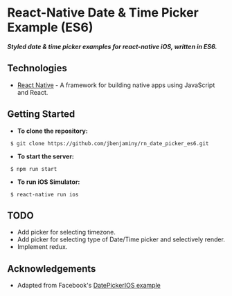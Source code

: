 # React-Native Date & Time Picker Example (ES6) #
 ***Styled date &amp; time picker examples for react-native iOS, written in ES6.***

## Technologies ##
 * [React Native](https://facebook.github.io/react-native/) - A framework for building native apps using JavaScript and React.

## Getting Started ##

* __To clone the repository:__
 ```
  $ git clone https://github.com/jbenjaminy/rn_date_picker_es6.git
 ```

* __To start the server:__
 ```
  $ npm run start
 ```

 * __To run iOS Simulator:__
 ```
  $ react-native run ios
 ```

## TODO ##
 * Add picker for selecting timezone.
 * Add picker for selecting type of Date/Time picker and selectively render.
 * Implement redux.

## Acknowledgements ##
 * Adapted from Facebook's [DatePickerIOS example](https://facebook.github.io/react-native/docs/datepickerios.html)
